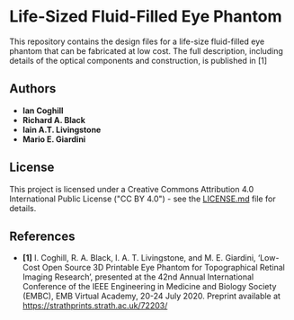 # Life-Sized Fluid-Filled Eye Phantom

This repository contains the design files for a life-size fluid-filled eye phantom that can be fabricated at low cost.
The full description, including details of the optical components and construction, is published in [1]

## Authors

* **Ian Coghill**  
* **Richard A. Black**  
* **Iain A.T. Livingstone**  
* **Mario E. Giardini**  

## License

This project is licensed under a Creative Commons Attribution 4.0 International Public License ("CC BY 4.0") - see the [LICENSE.md](LICENSE.md) file for details.


## References
* **[1]** I. Coghill, R. A. Black, I. A. T. Livingstone, and M. E. Giardini, ‘Low-Cost Open Source 3D Printable Eye Phantom for Topographical Retinal Imaging Research’, 
presented at the 42nd Annual International Conference of the IEEE Engineering in Medicine and Biology Society (EMBC), EMB Virtual Academy, 20-24 July 2020.
Preprint available at https://strathprints.strath.ac.uk/72203/ 
